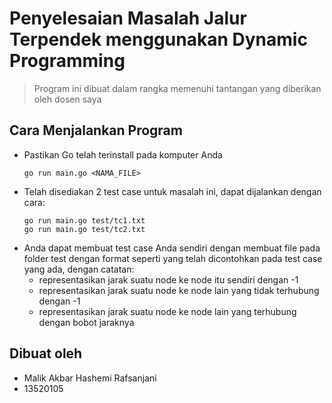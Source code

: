 # Penyelesaian Masalah Jalur Terpendek menggunakan Dynamic Programming

> Program ini dibuat dalam rangka memenuhi tantangan yang diberikan oleh dosen saya

## Cara Menjalankan Program
- Pastikan Go telah terinstall pada komputer Anda
  ```
  go run main.go <NAMA_FILE>
  ```
- Telah disediakan 2 test case untuk masalah ini, dapat dijalankan dengan cara:
  ```
  go run main.go test/tc1.txt
  go run main.go test/tc2.txt
  ```
- Anda dapat membuat test case Anda sendiri dengan membuat file pada folder test dengan format seperti yang telah dicontohkan pada test case yang ada, dengan catatan:
  - representasikan jarak suatu node ke node itu sendiri dengan -1
  - representasikan jarak suatu node ke node lain yang tidak terhubung dengan -1
  - representasikan jarak suatu node ke node lain yang terhubung dengan bobot jaraknya

## Dibuat oleh
- Malik Akbar Hashemi Rafsanjani
- 13520105
